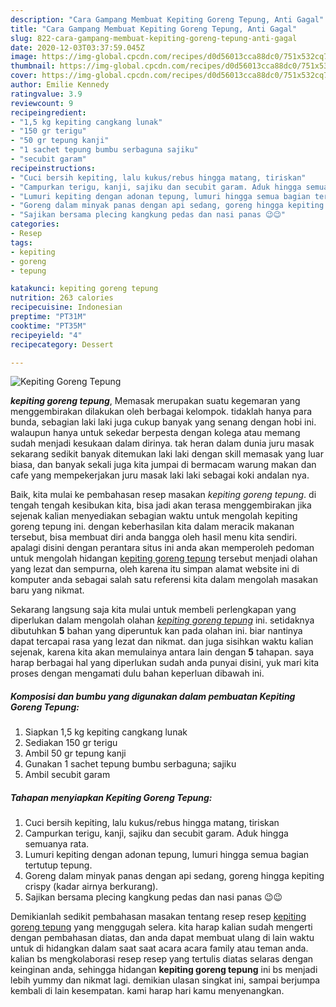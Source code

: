 ```yaml
---
description: "Cara Gampang Membuat Kepiting Goreng Tepung, Anti Gagal"
title: "Cara Gampang Membuat Kepiting Goreng Tepung, Anti Gagal"
slug: 822-cara-gampang-membuat-kepiting-goreng-tepung-anti-gagal
date: 2020-12-03T03:37:59.045Z
image: https://img-global.cpcdn.com/recipes/d0d56013cca88dc0/751x532cq70/kepiting-goreng-tepung-foto-resep-utama.jpg
thumbnail: https://img-global.cpcdn.com/recipes/d0d56013cca88dc0/751x532cq70/kepiting-goreng-tepung-foto-resep-utama.jpg
cover: https://img-global.cpcdn.com/recipes/d0d56013cca88dc0/751x532cq70/kepiting-goreng-tepung-foto-resep-utama.jpg
author: Emilie Kennedy
ratingvalue: 3.9
reviewcount: 9
recipeingredient:
- "1,5 kg kepiting cangkang lunak"
- "150 gr terigu"
- "50 gr tepung kanji"
- "1 sachet tepung bumbu serbaguna sajiku"
- "secubit garam"
recipeinstructions:
- "Cuci bersih kepiting, lalu kukus/rebus hingga matang, tiriskan"
- "Campurkan terigu, kanji, sajiku dan secubit garam. Aduk hingga semuanya rata."
- "Lumuri kepiting dengan adonan tepung, lumuri hingga semua bagian tertutup tepung."
- "Goreng dalam minyak panas dengan api sedang, goreng hingga kepiting crispy (kadar airnya berkurang)."
- "Sajikan bersama plecing kangkung pedas dan nasi panas 😉😉"
categories:
- Resep
tags:
- kepiting
- goreng
- tepung

katakunci: kepiting goreng tepung 
nutrition: 263 calories
recipecuisine: Indonesian
preptime: "PT31M"
cooktime: "PT35M"
recipeyield: "4"
recipecategory: Dessert

---
```



![Kepiting Goreng Tepung](https://img-global.cpcdn.com/recipes/d0d56013cca88dc0/751x532cq70/kepiting-goreng-tepung-foto-resep-utama.jpg)

<b><i>kepiting goreng tepung</i></b>, Memasak merupakan suatu kegemaran yang menggembirakan dilakukan oleh berbagai kelompok. tidaklah hanya para bunda, sebagian laki laki juga cukup banyak yang senang dengan hobi ini. walaupun hanya untuk sekedar berpesta dengan kolega atau memang sudah menjadi kesukaan dalam dirinya. tak heran dalam dunia juru masak sekarang sedikit banyak ditemukan laki laki dengan skill memasak yang luar biasa, dan banyak sekali juga kita jumpai di bermacam warung makan dan cafe yang mempekerjakan juru masak laki laki sebagai koki andalan nya.

Baik, kita mulai ke pembahasan resep masakan <i>kepiting goreng tepung</i>. di tengah tengah kesibukan kita, bisa jadi akan terasa menggembirakan jika sejenak kalian menyediakan sebagian waktu untuk mengolah kepiting goreng tepung ini. dengan keberhasilan kita dalam meracik makanan tersebut, bisa membuat diri anda bangga oleh hasil menu kita sendiri. apalagi disini dengan perantara situs ini anda akan memperoleh pedoman untuk mengolah hidangan <u>kepiting goreng tepung</u> tersebut menjadi olahan yang lezat dan sempurna, oleh karena itu simpan alamat website ini di komputer anda sebagai salah satu referensi kita dalam mengolah masakan baru yang nikmat.




Sekarang langsung saja kita mulai untuk membeli perlengkapan yang diperlukan dalam mengolah olahan <u><i>kepiting goreng tepung</i></u> ini. setidaknya dibutuhkan <b>5</b> bahan yang diperuntuk kan pada olahan ini. biar nantinya dapat tercapai rasa yang lezat dan nikmat. dan juga sisihkan waktu kalian sejenak, karena kita akan memulainya antara lain dengan <b>5</b> tahapan. saya harap berbagai hal yang diperlukan sudah anda punyai disini, yuk mari kita proses dengan mengamati dulu bahan keperluan dibawah ini.

<!--inarticleads1-->

##### Komposisi dan bumbu yang digunakan dalam pembuatan Kepiting Goreng Tepung:

1. Siapkan 1,5 kg kepiting cangkang lunak
1. Sediakan 150 gr terigu
1. Ambil 50 gr tepung kanji
1. Gunakan 1 sachet tepung bumbu serbaguna; sajiku
1. Ambil secubit garam




<!--inarticleads2-->

##### Tahapan menyiapkan Kepiting Goreng Tepung:

1. Cuci bersih kepiting, lalu kukus/rebus hingga matang, tiriskan
1. Campurkan terigu, kanji, sajiku dan secubit garam. Aduk hingga semuanya rata.
1. Lumuri kepiting dengan adonan tepung, lumuri hingga semua bagian tertutup tepung.
1. Goreng dalam minyak panas dengan api sedang, goreng hingga kepiting crispy (kadar airnya berkurang).
1. Sajikan bersama plecing kangkung pedas dan nasi panas 😉😉




Demikianlah sedikit pembahasan masakan tentang resep resep <u>kepiting goreng tepung</u> yang menggugah selera. kita harap kalian sudah mengerti dengan pembahasan diatas, dan anda dapat membuat ulang di lain waktu untuk di hidangkan dalam saat saat acara acara family atau teman anda. kalian bs mengkolaborasi resep resep yang tertulis diatas selaras dengan keinginan anda, sehingga hidangan <b>kepiting goreng tepung</b> ini bs menjadi lebih yummy dan nikmat lagi. demikian ulasan singkat ini, sampai berjumpa kembali di lain kesempatan. kami harap hari kamu menyenangkan.
